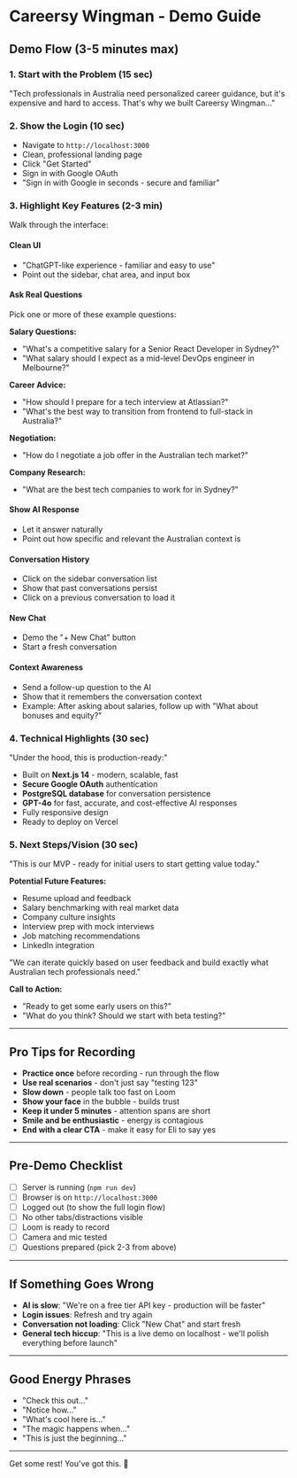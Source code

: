 # Careersy Wingman - Demo Guide

## Demo Flow (3-5 minutes max)

### 1. Start with the Problem (15 sec)
"Tech professionals in Australia need personalized career guidance, but it's expensive and hard to access. That's why we built Careersy Wingman..."

### 2. Show the Login (10 sec)
- Navigate to `http://localhost:3000`
- Clean, professional landing page
- Click "Get Started"
- Sign in with Google OAuth
- "Sign in with Google in seconds - secure and familiar"

### 3. Highlight Key Features (2-3 min)

Walk through the interface:

#### Clean UI
- "ChatGPT-like experience - familiar and easy to use"
- Point out the sidebar, chat area, and input box

#### Ask Real Questions
Pick one or more of these example questions:

**Salary Questions:**
- "What's a competitive salary for a Senior React Developer in Sydney?"
- "What salary should I expect as a mid-level DevOps engineer in Melbourne?"

**Career Advice:**
- "How should I prepare for a tech interview at Atlassian?"
- "What's the best way to transition from frontend to full-stack in Australia?"

**Negotiation:**
- "How do I negotiate a job offer in the Australian tech market?"

**Company Research:**
- "What are the best tech companies to work for in Sydney?"

#### Show AI Response
- Let it answer naturally
- Point out how specific and relevant the Australian context is

#### Conversation History
- Click on the sidebar conversation list
- Show that past conversations persist
- Click on a previous conversation to load it

#### New Chat
- Demo the "+ New Chat" button
- Start a fresh conversation

#### Context Awareness
- Send a follow-up question to the AI
- Show that it remembers the conversation context
- Example: After asking about salaries, follow up with "What about bonuses and equity?"

### 4. Technical Highlights (30 sec)

"Under the hood, this is production-ready:"
- Built on **Next.js 14** - modern, scalable, fast
- **Secure Google OAuth** authentication
- **PostgreSQL database** for conversation persistence
- **GPT-4o** for fast, accurate, and cost-effective AI responses
- Fully responsive design
- Ready to deploy on Vercel

### 5. Next Steps/Vision (30 sec)

"This is our MVP - ready for initial users to start getting value today."

**Potential Future Features:**
- Resume upload and feedback
- Salary benchmarking with real market data
- Company culture insights
- Interview prep with mock interviews
- Job matching recommendations
- LinkedIn integration

"We can iterate quickly based on user feedback and build exactly what Australian tech professionals need."

**Call to Action:**
- "Ready to get some early users on this?"
- "What do you think? Should we start with beta testing?"

---

## Pro Tips for Recording

- **Practice once** before recording - run through the flow
- **Use real scenarios** - don't just say "testing 123"
- **Slow down** - people talk too fast on Loom
- **Show your face** in the bubble - builds trust
- **Keep it under 5 minutes** - attention spans are short
- **Smile and be enthusiastic** - energy is contagious
- **End with a clear CTA** - make it easy for Eli to say yes

---

## Pre-Demo Checklist

- [ ] Server is running (`npm run dev`)
- [ ] Browser is on `http://localhost:3000`
- [ ] Logged out (to show the full login flow)
- [ ] No other tabs/distractions visible
- [ ] Loom is ready to record
- [ ] Camera and mic tested
- [ ] Questions prepared (pick 2-3 from above)

---

## If Something Goes Wrong

- **AI is slow**: "We're on a free tier API key - production will be faster"
- **Login issues**: Refresh and try again
- **Conversation not loading**: Click "New Chat" and start fresh
- **General tech hiccup**: "This is a live demo on localhost - we'll polish everything before launch"

---

## Good Energy Phrases

- "Check this out..."
- "Notice how..."
- "What's cool here is..."
- "The magic happens when..."
- "This is just the beginning..."

---

Get some rest! You've got this. 🚀

